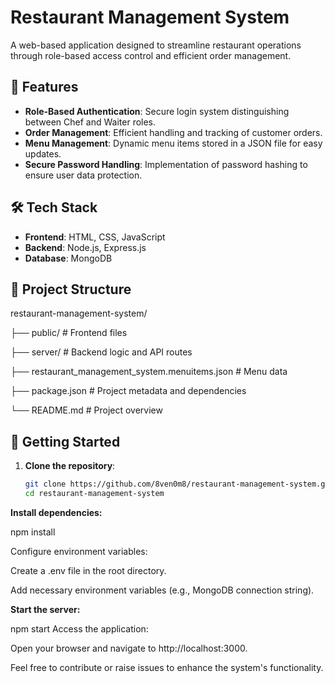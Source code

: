 # Restaurant Management System

A web-based application designed to streamline restaurant operations through role-based access control and efficient order management.

## 🔐 Features

- **Role-Based Authentication**: Secure login system distinguishing between Chef and Waiter roles.
- **Order Management**: Efficient handling and tracking of customer orders.
- **Menu Management**: Dynamic menu items stored in a JSON file for easy updates.
- **Secure Password Handling**: Implementation of password hashing to ensure user data protection.

## 🛠️ Tech Stack

- **Frontend**: HTML, CSS, JavaScript
- **Backend**: Node.js, Express.js
- **Database**: MongoDB

## 📁 Project Structure

restaurant-management-system/ 

├── public/ # Frontend files 

├── server/ # Backend logic and API routes 

├── restaurant_management_system.menuitems.json # Menu data 

├── package.json # Project metadata and dependencies 

└── README.md # Project overview

## 🚀 Getting Started

1. **Clone the repository**:
   ```bash
   git clone https://github.com/8ven0m8/restaurant-management-system.git
   cd restaurant-management-system
**Install dependencies:**

npm install

Configure environment variables:

Create a .env file in the root directory.

Add necessary environment variables (e.g., MongoDB connection string).

**Start the server:**

npm start
Access the application:

Open your browser and navigate to http://localhost:3000.

Feel free to contribute or raise issues to enhance the system's functionality.
